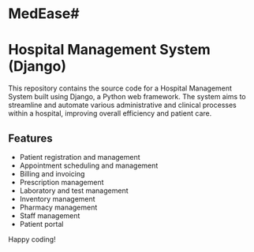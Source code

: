 # MedEase# 
# Hospital Management System (Django)

This repository contains the source code for a Hospital Management System built using Django, a Python web framework. 
The system aims to streamline and automate various administrative and clinical processes within a hospital, 
improving overall efficiency and patient care.

## Features

- Patient registration and management
- Appointment scheduling and management
- Billing and invoicing
- Prescription management
- Laboratory and test management
- Inventory management
- Pharmacy management
- Staff management
- Patient portal

Happy coding!
